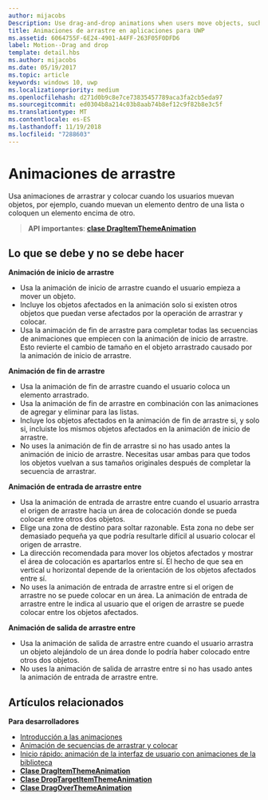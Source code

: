 ```yaml
---
author: mijacobs
Description: Use drag-and-drop animations when users move objects, such as moving an item within a list, or dropping an item on top of another.
title: Animaciones de arrastre en aplicaciones para UWP
ms.assetid: 6064755F-6E24-4901-A4FF-263F05F0DFD6
label: Motion--Drag and drop
template: detail.hbs
ms.author: mijacobs
ms.date: 05/19/2017
ms.topic: article
keywords: windows 10, uwp
ms.localizationpriority: medium
ms.openlocfilehash: d271d0b9c8e7ce73835457789aca3fa2cb5eda97
ms.sourcegitcommit: ed0304b8a214c03b8aab74b8ef12c9f82b8e3c5f
ms.translationtype: MT
ms.contentlocale: es-ES
ms.lasthandoff: 11/19/2018
ms.locfileid: "7288603"
---
```

# <a name="drag-animations"></a>Animaciones de arrastre




Usa animaciones de arrastrar y colocar cuando los usuarios muevan objetos, por ejemplo, cuando muevan un elemento dentro de una lista o coloquen un elemento encima de otro.

> **API importantes**: [**clase DragItemThemeAnimation**](https://msdn.microsoft.com/library/windows/apps/br243174)


## <a name="dos-and-donts"></a>Lo que se debe y no se debe hacer


**Animación de inicio de arrastre**

-   Usa la animación de inicio de arrastre cuando el usuario empieza a mover un objeto.
-   Incluye los objetos afectados en la animación solo si existen otros objetos que puedan verse afectados por la operación de arrastrar y colocar.
-   Usa la animación de fin de arrastre para completar todas las secuencias de animaciones que empiecen con la animación de inicio de arrastre. Esto revierte el cambio de tamaño en el objeto arrastrado causado por la animación de inicio de arrastre.

**Animación de fin de arrastre**

-   Usa la animación de fin de arrastre cuando el usuario coloca un elemento arrastrado.
-   Usa la animación de fin de arrastre en combinación con las animaciones de agregar y eliminar para las listas.
-   Incluye los objetos afectados en la animación de fin de arrastre si, y solo si, incluiste los mismos objetos afectados en la animación de inicio de arrastre.
-   No uses la animación de fin de arrastre si no has usado antes la animación de inicio de arrastre. Necesitas usar ambas para que todos los objetos vuelvan a sus tamaños originales después de completar la secuencia de arrastrar.

**Animación de entrada de arrastre entre**

-   Usa la animación de entrada de arrastre entre cuando el usuario arrastra el origen de arrastre hacia un área de colocación donde se pueda colocar entre otros dos objetos.
-   Elige una zona de destino para soltar razonable. Esta zona no debe ser demasiado pequeña ya que podría resultarle difícil al usuario colocar el origen de arrastre.
-   La dirección recomendada para mover los objetos afectados y mostrar el área de colocación es apartarlos entre sí. El hecho de que sea en vertical u horizontal depende de la orientación de los objetos afectados entre sí.
-   No uses la animación de entrada de arrastre entre si el origen de arrastre no se puede colocar en un área. La animación de entrada de arrastre entre le indica al usuario que el origen de arrastre se puede colocar entre los objetos afectados.

**Animación de salida de arrastre entre**

-   Usa la animación de salida de arrastre entre cuando el usuario arrastra un objeto alejándolo de un área donde lo podría haber colocado entre otros dos objetos.
-   No uses la animación de salida de arrastre entre si no has usado antes la animación de entrada de arrastre entre.


## <a name="related-articles"></a>Artículos relacionados

**Para desarrolladores**
* [Introducción a las animaciones](https://msdn.microsoft.com/library/windows/apps/mt187350)
* [Animación de secuencias de arrastrar y colocar](https://msdn.microsoft.com/library/windows/apps/xaml/jj649427)
* [Inicio rápido: animación de la interfaz de usuario con animaciones de la biblioteca](https://msdn.microsoft.com/library/windows/apps/xaml/hh452703)
* [**Clase DragItemThemeAnimation**](https://msdn.microsoft.com/library/windows/apps/br243174)
* [**Clase DropTargetItemThemeAnimation**](https://msdn.microsoft.com/library/windows/apps/br243186)
* [**Clase DragOverThemeAnimation**](https://msdn.microsoft.com/library/windows/apps/br243180)


 




